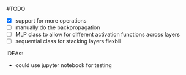 
#TODO
- [x] support for more operations
- [ ] manually do the backpropagation
- [ ] MLP class to allow for different activation functions across layers
- [ ] sequential class for stacking layers flexbil

IDEAs:
- could use jupyter notebook for testing

